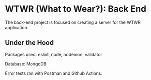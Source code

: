 # WTWR (What to Wear?): Back End

The back-end project is focused on creating a server for the WTWR application.

## Under the Hood

Packages used: eslint, node, nodemon, validator

Database: MongoDB

Error tests ran with Postman and Github Actions.
